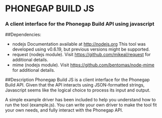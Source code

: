 # PHONEGAP BUILD JS
 
### A client interface for the Phonegap Build API using javascript


##Dependencies:
* nodejs  Documentation available at http://nodejs.org
		  This tool was developed using v0.6.19, but previous versions might be supported.
* request (nodejs module).  Visit https://github.com/mikeal/request for additional details.
* mime    (nodejs module).  Visit https://github.com/bentomas/node-mime for additional details.

##Description
Phonegap Build JS is a client interface for the Phonegap Build API.  Given that the API interacts using JSON-formatted strings, Javascript seems like the logical choice to process its input and output.

A simple example driver has been included to help you understand how to run the tool (example.js).  You can write your own driver to make the tool fit your own needs, and fully interact with the Phonegap API.  

